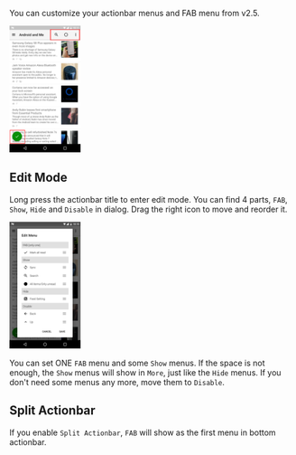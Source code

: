 You can customize your actionbar menus and FAB menu from v2.5.

<img src="https://github.com/seazon/FeedMe/blob/master/doc/en/imgs/customize_menus_1.png" width="25%" height="25%" />

## Edit Mode
Long press the actionbar title to enter edit mode. You can find 4 parts, `FAB`, `Show`, `Hide` and `Disable` in dialog. Drag the right icon to move and reorder it.

<img src="https://github.com/seazon/FeedMe/blob/master/doc/en/imgs/customize_menus_2.png" width="25%" height="25%" />

You can set ONE `FAB` menu and some `Show` menus. If the space is not enough, the `Show` menus will show in `More`, just like the `Hide` menus. If you don't need some menus any more, move them to `Disable`.

## Split Actionbar
If you enable `Split Actionbar`, `FAB` will show as the first menu in bottom actionbar.

